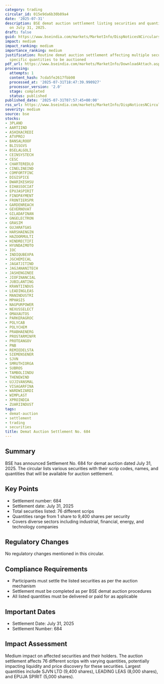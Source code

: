 ```yaml
---
category: trading
circular_id: 015e9da6b30b89a4
date: '2025-07-31'
description: BSE demat auction settlement listing securities and quantities for auction
  on July 31, 2025.
draft: false
guid: https://www.bseindia.com/markets/MarketInfo/DispNoticesNCirculars.aspx?Noticeid={D3CEF788-A5DA-4696-9FEC-0BB283757AB7}&noticeno=20250731-9&dt=07/31/2025&icount=9&totcount=60&flag=0
impact: medium
impact_ranking: medium
importance_ranking: medium
justification: Routine demat auction settlement affecting multiple securities with
  specific quantities to be auctioned
pdf_url: https://www.bseindia.com/markets/MarketInfo/DownloadAttach.aspx?id=20250731-9&attachedId=86420e63-1ca9-42d8-9916-521bd3b688c1
processing:
  attempts: 1
  content_hash: 7cda5fe2617fbb98
  processed_at: '2025-07-31T18:47:39.990927'
  processor_version: '2.0'
  stage: completed
  status: published
published_date: '2025-07-31T07:57:45+00:00'
rss_url: https://www.bseindia.com/markets/MarketInfo/DispNoticesNCirculars.aspx?Noticeid={D3CEF788-A5DA-4696-9FEC-0BB283757AB7}&noticeno=20250731-9&dt=07/31/2025&icount=9&totcount=60&flag=0
severity: medium
source: bse
stocks:
- 3PLAND
- AARTIIND
- ASHIKACREDI
- ATVPROJ
- BANSALROOF
- BLISSGVS
- BSELALGOLI
- CEINSYSTECH
- CESC
- CHARTEREDLO
- CINELINEIND
- COMFORTFINC
- DIGISPICE
- DWARIKESHSU
- EIHASSOCIAT
- EPUJASPIRIT
- FINOPAYMENT
- FRONTIERSPR
- GARDENREACH
- GEVERNOVAT
- GILADAFINAN
- GNGELECTRON
- GRASIM
- GUJARATGAS
- HARSHAENGIN
- HAZOORMULTI
- HINDRECTIFI
- HYUNDAIMOTO
- IOC
- INDIQUBEXPA
- JGCHEMICAL
- JAGATJITIND
- JAGJANANITECH
- JASHENGINEE
- JIOFINANCIAL
- JUBILANTING
- KRANTIINDUS
- LEADINGLEAS
- MANINDUSTRI
- MPHASIS
- NAGPURPOWER
- NEXUSSELECT
- OMAXAUTOS
- PARKERAGROC
- POLYCAB
- POLYCHEM
- PRABHAENERG
- PROSTARMINFR
- PROTEANGOV
- PNB
- REMIEDELSTA
- SIEMENSENER
- SJVN
- SMRUTHIORGA
- SUBROS
- TAMBOLIINDU
- THENEWIND
- UJJIVANSMAL
- VISAGARFINA
- WARDWIZARDI
- WIMPLAST
- XPROINDIA
- ZUARIINDUST
tags:
- demat-auction
- settlement
- trading
- securities
title: Demat Auction Settlement No. 684
---
```


## Summary

BSE has announced Settlement No. 684 for demat auction dated July 31, 2025. The circular lists various securities with their scrip codes, names, and quantities that will be available for auction settlement.

## Key Points

- Settlement number: 684
- Settlement date: July 31, 2025
- Total securities listed: 76 different scrips
- Quantities range from 1 share to 9,400 shares per security
- Covers diverse sectors including industrial, financial, energy, and technology companies

## Regulatory Changes

No regulatory changes mentioned in this circular.

## Compliance Requirements

- Participants must settle the listed securities as per the auction mechanism
- Settlement must be completed as per BSE demat auction procedures
- All listed quantities must be delivered or paid for as applicable

## Important Dates

- Settlement Date: July 31, 2025
- Settlement Number: 684

## Impact Assessment

Medium impact on affected securities and their holders. The auction settlement affects 76 different scrips with varying quantities, potentially impacting liquidity and price discovery for these securities. Largest quantities include SJVN LTD (9,400 shares), LEADING LEAS (8,000 shares), and EPUJA SPIRIT (5,000 shares).